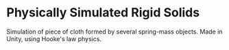 # Physically Simulated Rigid Solids
Simulation of piece of cloth formed by several spring-mass objects. Made in Unity, using Hooke's law physics.
